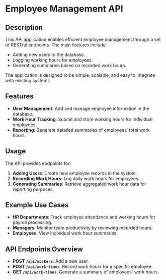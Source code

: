 # Employee Management API

## Description
This API application enables efficient employee management through a set of RESTful endpoints. The main features include:
- Adding new users to the database.
- Logging working hours for employees.
- Generating summaries based on recorded work hours.

The application is designed to be simple, scalable, and easy to integrate with existing systems.

## Features
- **User Management**: Add and manage employee information in the database.
- **Work Hour Tracking**: Submit and store working hours for individual employees.
- **Reporting**: Generate detailed summaries of employees’ total work hours.

## Usage
The API provides endpoints for:
1. **Adding Users**: Create new employee records in the system.
2. **Recording Work Hours**: Log daily work hours for employees.
3. **Generating Summaries**: Retrieve aggregated work hour data for reporting purposes.

## Example Use Cases
- **HR Departments**: Track employee attendance and working hours for payroll processing.
- **Managers**: Monitor team productivity by reviewing recorded hours.
- **Employees**: View individual work hour summaries.

## API Endpoints Overview
- **POST `/api/workers`**: Add a new user.
- **POST `/api/work-times`**: Record work hours for a specific employee.
- **GET `/api/work-times`**: Generate a summary of employees' work hours.
